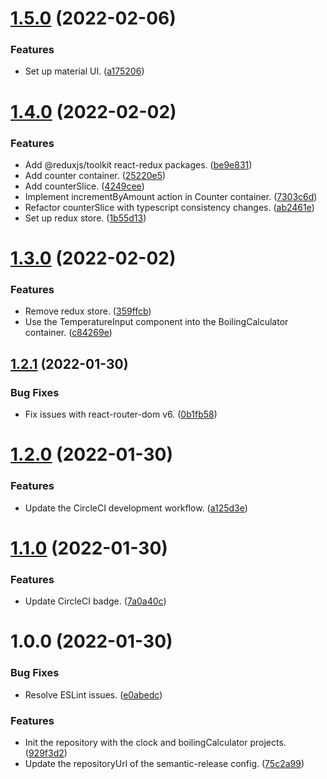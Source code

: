 # [1.5.0](https://github.com/ae-lexs/ae_react_sandbox/compare/v1.4.0...v1.5.0) (2022-02-06)


### Features

* Set up material UI. ([a175206](https://github.com/ae-lexs/ae_react_sandbox/commit/a1752067c3379d1134fbb9b91205fc7beaf3fc02))

# [1.4.0](https://github.com/ae-lexs/ae_react_sandbox/compare/v1.3.0...v1.4.0) (2022-02-02)


### Features

* Add @reduxjs/toolkit react-redux packages. ([be9e831](https://github.com/ae-lexs/ae_react_sandbox/commit/be9e831aee4c53c13e56bc5d73d6b582e1e59924))
* Add counter container. ([25220e5](https://github.com/ae-lexs/ae_react_sandbox/commit/25220e5d059b37716ca114b12494f9686b5345e9))
* Add counterSlice. ([4249cee](https://github.com/ae-lexs/ae_react_sandbox/commit/4249ceeb4d594154b1ab03aa87e65a3e6b7713c8))
* Implement incrementByAmount action in Counter container. ([7303c6d](https://github.com/ae-lexs/ae_react_sandbox/commit/7303c6df94aee602afe998cbf45997396f87b94d))
* Refactor counterSlice with typescript consistency changes. ([ab2461e](https://github.com/ae-lexs/ae_react_sandbox/commit/ab2461e2530db57589c1e4a9ff61f5b159de9518))
* Set up redux store. ([1b55d13](https://github.com/ae-lexs/ae_react_sandbox/commit/1b55d1334971672a3058470468f5433e1064dd37))

# [1.3.0](https://github.com/ae-lexs/ae_react_sandbox/compare/v1.2.1...v1.3.0) (2022-02-02)


### Features

* Remove redux store. ([359ffcb](https://github.com/ae-lexs/ae_react_sandbox/commit/359ffcb84795d9e06cf86bf2c6397a0c8b5fd5b8))
* Use the TemperatureInput component into the BoilingCalculator container. ([c84269e](https://github.com/ae-lexs/ae_react_sandbox/commit/c84269eb76db169dd82748a958aa0748271e2bac))

## [1.2.1](https://github.com/ae-lexs/ae_react_sandbox/compare/v1.2.0...v1.2.1) (2022-01-30)


### Bug Fixes

* Fix issues with react-router-dom v6. ([0b1fb58](https://github.com/ae-lexs/ae_react_sandbox/commit/0b1fb58043a475cc329d8a4e667d28c71db54f4b))

# [1.2.0](https://github.com/ae-lexs/ae_react_sandbox/compare/v1.1.0...v1.2.0) (2022-01-30)


### Features

* Update the CircleCI development workflow. ([a125d3e](https://github.com/ae-lexs/ae_react_sandbox/commit/a125d3ec2d770bfcab2ee459737a8de8c04b917b))

# [1.1.0](https://github.com/ae-lexs/ae_react_sandbox/compare/v1.0.0...v1.1.0) (2022-01-30)


### Features

* Update CircleCI badge. ([7a0a40c](https://github.com/ae-lexs/ae_react_sandbox/commit/7a0a40cf3b626e6c99028ecb90419bb5e597c57c))

# 1.0.0 (2022-01-30)


### Bug Fixes

* Resolve ESLint issues. ([e0abedc](https://github.com/ae-lexs/ae_react_sandbox/commit/e0abedc43437fa53ddc21967923ce81fe703d072))


### Features

* Init the repository with the clock and boilingCalculator projects. ([929f3d2](https://github.com/ae-lexs/ae_react_sandbox/commit/929f3d24bb4878f2f313f0fd9d7fb6c41835f3c3))
* Update the repositoryUrl of the semantic-release config. ([75c2a99](https://github.com/ae-lexs/ae_react_sandbox/commit/75c2a999722568697c45dc93559c1cad98f6b263))
